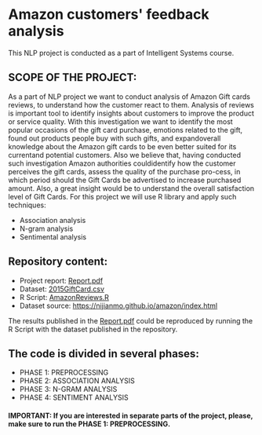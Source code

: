 # Amazon customers' feedback analysis

This NLP project is conducted as a part of Intelligent Systems course.


## SCOPE OF THE PROJECT:
As a part of NLP project we want to conduct analysis of Amazon Gift cards reviews, to understand how the customer react to them.  Analysis of reviews is important tool to identify insights about customers to improve the product or service quality. With this investigation we want to identify the most popular occasions of the gift card purchase, emotions related to the gift, found out products people buy with such gifts, and expandoverall knowledge about the Amazon gift cards to be even better suited for its currentand potential customers. Also we believe that, having conducted such investigation Amazon authorities couldidentify how the customer perceives the gift cards, assess the quality of the purchase pro-cess, in which period should the Gift Cards be advertised to increase purchased amount.
Also, a great insight would be to understand the overall satisfaction level of Gift Cards. For this project we will use R library and apply such techniques: 
* Association analysis
* N-gram analysis
* Sentimental analysis


## Repository content:
* Project report: [Report.pdf](Report.pdf)
* Dataset: [2015GiftCard.csv](2015GiftCard.csv)
* R Script: [AmazonReviews.R](AmazonReviews.R)
* Dataset source: https://nijianmo.github.io/amazon/index.html

The results published in the [Report.pdf](Report.pdf) could be reproduced by running the R Script with the dataset published in the repository.

## The code is divided in several phases:
* PHASE 1: PREPROCESSING
* PHASE 2: ASSOCIATION ANALYSIS
* PHASE 3: N-GRAM ANALYSIS
* PHASE 4: SENTIMENT ANALYSIS

#### IMPORTANT: If you are interested in separate parts of the project, please, make sure to run the PHASE 1: PREPROCESSING.
